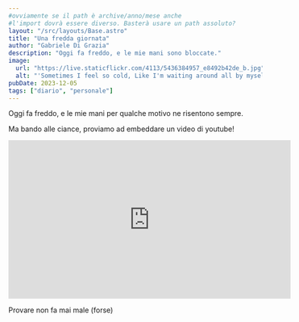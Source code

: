 ```yaml
---
#ovviamente se il path è archive/anno/mese anche
#l'import dovrà essere diverso. Basterà usare un path assoluto?
layout: "/src/layouts/Base.astro"
title: "Una fredda giornata"
author: "Gabriele Di Grazia"
description: "Oggi fa freddo, e le mie mani sono bloccate."
image:
  url: "https://live.staticflickr.com/4113/5436384957_e8492b42de_b.jpg"
  alt: "'Sometimes I feel so cold, Like I'm waiting around all by myself.' by shesthereasonfortheworld"
pubDate: 2023-12-05
tags: ["diario", "personale"]
---
```


Oggi fa freddo, e le mie mani per qualche motivo ne risentono sempre.

Ma bando alle ciance, proviamo ad embeddare un video di youtube!

<iframe width="560" height="315" src="https://www.youtube.com/embed/EDVzflFXv_k?si=awSPK91g0xG9ERCX" title="YouTube video player" frameborder="0" allow="accelerometer; autoplay; clipboard-write; encrypted-media; gyroscope; picture-in-picture; web-share" allowfullscreen></iframe>

Provare non fa mai male (forse)
